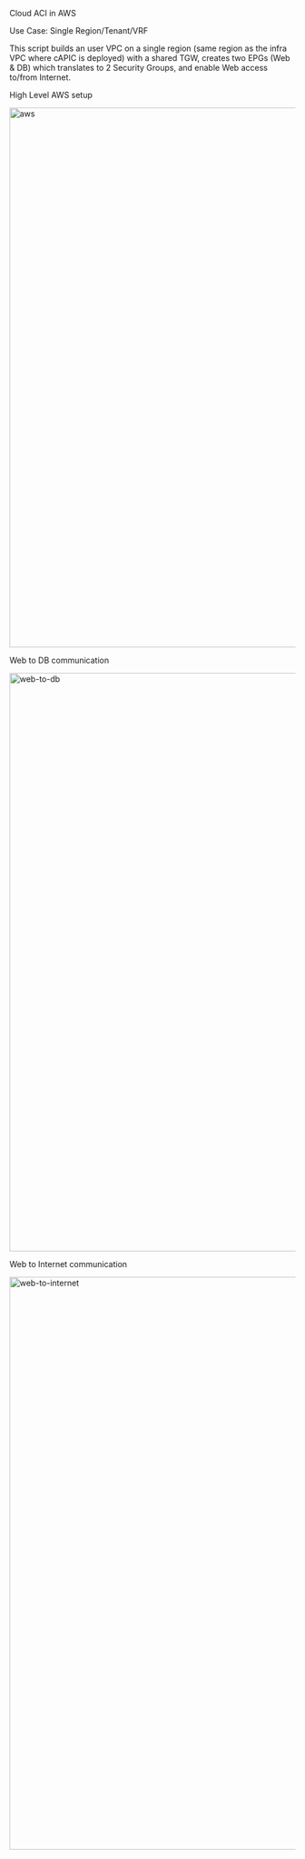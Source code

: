 Cloud ACI in AWS

Use Case: Single Region/Tenant/VRF

This script builds an user VPC on a single region (same region as the infra VPC where cAPIC is deployed) with a shared TGW, creates two EPGs (Web & DB) which translates to 2 Security Groups, and enable Web access to/from Internet.

High Level AWS setup

<img width="950" alt="aws" src="https://github.com/marinalf/cloudaci-demo-terraform-aws/blob/main/images/aws.png">

Web to DB communication

<img width="1018" alt="web-to-db" src="https://github.com/marinalf/cloudaci-demo-terraform-aws/blob/main/images/web-to-db.png">

Web to Internet communication

<img width="1008" alt="web-to-internet" src="https://github.com/marinalf/cloudaci-demo-terraform-aws/blob/main/images/web-to-internet.png">

